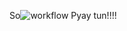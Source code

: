 So![workflow](https://github.com/<SoPyayTun>/<se>/actions/workflows/main.yml/badge.svg) Pyay tun!!!!